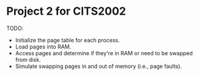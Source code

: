 # Project 2 for CITS2002

TODO:
- Initialize the page table for each process.
- Load pages into RAM.
- Access pages and determine if they're in RAM or need to be swapped from disk.
- Simulate swapping pages in and out of memory (i.e., page faults).

